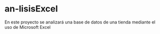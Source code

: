 # an-lisisExcel
En este proyecto se analizará una base de datos de una tienda mediante el uso de Microsoft Excel 
